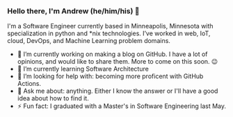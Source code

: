 ### Hello there, I'm Andrew (he/him/his) 👋

I'm a Software Engineer currently based in Minneapolis, Minnesota with specialization in python and *nix technologies. I’ve worked in web, IoT, cloud, DevOps, and Machine Learning problem domains. 

- 🔭 I’m currently working on making a blog on GitHub. I have a lot of opinions, and would like to share them. More to come on this soon. :wink: 
- 🌱 I’m currently learning Software Architecture
- 🤔 I’m looking for help with: becoming more proficent with GitHub Actions.
- 💬 Ask me about: anything. Either I know the answer or I'll have a good idea about how to find it.
- ⚡ Fun fact: I graduated with a Master's in Software Engineering last May.



<!--
**aloutfi/aloutfi** is a ✨ _special_ ✨ repository because its `README.md` (this file) appears on your GitHub profile.

Here are some ideas to get you started:

- 🔭 I’m currently working on ...
- 🌱 I’m currently learning ...
- 👯 I’m looking to collaborate on ...
- 🤔 I’m looking for help with ...
- 💬 Ask me about ...
- 📫 How to reach me: ...
- 😄 Pronouns: ...
- ⚡ Fun fact: ...
-->
